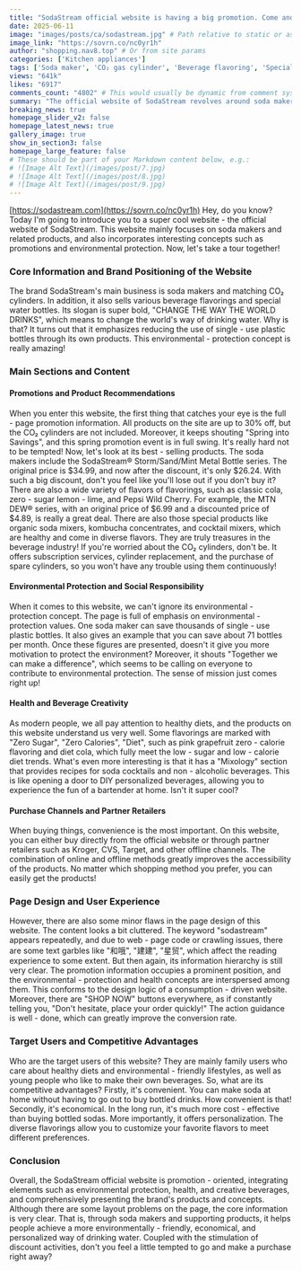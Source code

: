 ```yaml
---
title: "SodaStream official website is having a big promotion. Come and buy eco-friendly and healthy drinks!"
date: 2025-06-11
image: "images/posts/ca/sodastream.jpg" # Path relative to static or assets
image_link: "https://sovrn.co/nc0yr1h"
author: "shopping.nav8.top" # Or from site params
categories: ['Kitchen appliances']
tags: ['Soda maker', 'CO₂ gas cylinder', 'Beverage flavoring', 'Special water bottle', 'Organic soda water mixture', 'Kombucha concentrate', 'Cocktail mixer', 'CO₂ gas cylinder subscription service', 'CO₂ gas cylinder replacement service', 'Spare CO₂ gas cylinder']
views: "641k"
likes: "6917"
comments_count: "4802" # This would usually be dynamic from comment system
summary: "The official website of SodaStream revolves around soda makers and related products, integrating concepts such as promotions and environmental protection. The website features sections like promotions and product recommendations, environmental protection, and social responsibility. Although there are some design flaws on the pages, the information hierarchy is clear. The target users are health - and environment - conscious families and young people who love making their own drinks, allowing people to achieve environmentally friendly, economical, and personalized drinking. "
breaking_news: true   
homepage_slider_v2: false  
homepage_latest_news: true  
gallery_image: true  
show_in_section3: false
homepage_large_feature: false
# These should be part of your Markdown content below, e.g.:
# ![Image Alt Text](/images/post/7.jpg)
# ![Image Alt Text](/images/post/8.jpg)
# ![Image Alt Text](/images/post/9.jpg)
---
```

[https://sodastream.com](https://sovrn.co/nc0yr1h)
Hey, do you know? Today I'm going to introduce you to a super cool website - the official website of SodaStream. This website mainly focuses on soda makers and related products, and also incorporates interesting concepts such as promotions and environmental protection. Now, let's take a tour together!

### Core Information and Brand Positioning of the Website
The brand SodaStream's main business is soda makers and matching CO₂ cylinders. In addition, it also sells various beverage flavorings and special water bottles. Its slogan is super bold, "CHANGE THE WAY THE WORLD DRINKS", which means to change the world's way of drinking water. Why is that? It turns out that it emphasizes reducing the use of single - use plastic bottles through its own products. This environmental - protection concept is really amazing!

### Main Sections and Content

#### Promotions and Product Recommendations
When you enter this website, the first thing that catches your eye is the full - page promotion information. All products on the site are up to 30% off, but the CO₂ cylinders are not included. Moreover, it keeps shouting "Spring into Savings", and this spring promotion event is in full swing. It's really hard not to be tempted!
Now, let's look at its best - selling products. The soda makers include the SodaStream® Storm/Sand/Mint Metal Bottle series. The original price is $34.99, and now after the discount, it's only $26.24. With such a big discount, don't you feel like you'll lose out if you don't buy it? There are also a wide variety of flavors of flavorings, such as classic cola, zero - sugar lemon - lime, and Pepsi Wild Cherry. For example, the MTN DEW® series, with an original price of $6.99 and a discounted price of $4.89, is really a great deal. There are also those special products like organic soda mixers, kombucha concentrates, and cocktail mixers, which are healthy and come in diverse flavors. They are truly treasures in the beverage industry!
If you're worried about the CO₂ cylinders, don't be. It offers subscription services, cylinder replacement, and the purchase of spare cylinders, so you won't have any trouble using them continuously!

#### Environmental Protection and Social Responsibility
When it comes to this website, we can't ignore its environmental - protection concept. The page is full of emphasis on environmental - protection values. One soda maker can save thousands of single - use plastic bottles. It also gives an example that you can save about 71 bottles per month. Once these figures are presented, doesn't it give you more motivation to protect the environment? Moreover, it shouts "Together we can make a difference", which seems to be calling on everyone to contribute to environmental protection. The sense of mission just comes right up!

#### Health and Beverage Creativity
As modern people, we all pay attention to healthy diets, and the products on this website understand us very well. Some flavorings are marked with "Zero Sugar", "Zero Calories", "Diet", such as pink grapefruit zero - calorie flavoring and diet cola, which fully meet the low - sugar and low - calorie diet trends.
What's even more interesting is that it has a "Mixology" section that provides recipes for soda cocktails and non - alcoholic beverages. This is like opening a door to DIY personalized beverages, allowing you to experience the fun of a bartender at home. Isn't it super cool?

#### Purchase Channels and Partner Retailers
When buying things, convenience is the most important. On this website, you can either buy directly from the official website or through partner retailers such as Kroger, CVS, Target, and other offline channels. The combination of online and offline methods greatly improves the accessibility of the products. No matter which shopping method you prefer, you can easily get the products!

### Page Design and User Experience
However, there are also some minor flaws in the page design of this website. The content looks a bit cluttered. The keyword "sodastream" appears repeatedly, and due to web - page code or crawling issues, there are some text garbles like "和哦", "建建", "星贸", which affect the reading experience to some extent.
But then again, its information hierarchy is still very clear. The promotion information occupies a prominent position, and the environmental - protection and health concepts are interspersed among them. This conforms to the design logic of a consumption - driven website. Moreover, there are "SHOP NOW" buttons everywhere, as if constantly telling you, "Don't hesitate, place your order quickly!" The action guidance is well - done, which can greatly improve the conversion rate.

### Target Users and Competitive Advantages
Who are the target users of this website? They are mainly family users who care about healthy diets and environmental - friendly lifestyles, as well as young people who like to make their own beverages. So, what are its competitive advantages?
Firstly, it's convenient. You can make soda at home without having to go out to buy bottled drinks. How convenient is that! Secondly, it's economical. In the long run, it's much more cost - effective than buying bottled sodas. More importantly, it offers personalization. The diverse flavorings allow you to customize your favorite flavors to meet different preferences.

### Conclusion
Overall, the SodaStream official website is promotion - oriented, integrating elements such as environmental protection, health, and creative beverages, and comprehensively presenting the brand's products and concepts. Although there are some layout problems on the page, the core information is very clear. That is, through soda makers and supporting products, it helps people achieve a more environmentally - friendly, economical, and personalized way of drinking water. Coupled with the stimulation of discount activities, don't you feel a little tempted to go and make a purchase right away? 
